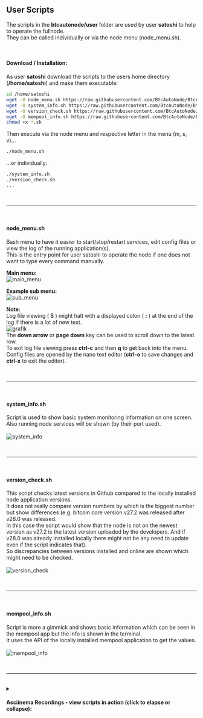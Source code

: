 
## User Scripts

The scripts in the **btcautonode/user** folder are used by user **satoshi** to help to operate the fullnode.  
They can be called individually or via the node menu (node_menu.sh).  

<br>

#### Download / Installation:  
As user **satoshi** download the scripts to the users home directory (**/home/satoshi**) and make them executable: 
```bash
cd /home/satoshi
wget -O node_menu.sh https://raw.githubusercontent.com/BtcAutoNode/BtcAutoNode/refs/heads/master/user/node_menu.sh
wget -O system_info.sh https://raw.githubusercontent.com/BtcAutoNode/BtcAutoNode/refs/heads/master/user/system_info.sh
wget -O version_check.sh https://raw.githubusercontent.com/BtcAutoNode/BtcAutoNode/refs/heads/master/user/version_check.sh
wget -O mempool_info.sh https://raw.githubusercontent.com/BtcAutoNode/BtcAutoNode/refs/heads/master/user/mempool_info.sh
chmod +x *.sh
```

Then execute via the node menu and respective letter in the menu (m, s, v)...
```bash
./node_menu.sh
```
...or individually:
```bash
./system_info.sh
./version_check.sh
...
```

<br>

---  

<br>

#### node_menu.sh
Bash menu to have it easier to start/stop/restart services, edit config files or view the log of the running application(s).  
This is the entry point for user satoshi to operate the node if one does not want to type every command manually.

**Main menu:**  
![main_menu](https://github.com/user-attachments/assets/4b9c622d-82d8-4176-9f69-b4a6c9befc5f)

**Example sub menu:**  
![sub_menu](https://github.com/user-attachments/assets/bfc19e7e-1197-48e3-aac9-a7714df7920c)

**Note:**  
Log file viewing ( **5** ) might halt with a displayed colon ( **:** ) at the end of the log if there is a lot of new text.  
![grafik](https://github.com/user-attachments/assets/43649f3e-be30-4cc2-9584-c2da448af77d)  
The **down arrow** or **page down** key can be used to scroll down to the latest row.  
To exit log file viewing press **ctrl-c** and then **q** to get back into the menu.  
Config files are opened by the nano text editor (**ctrl-o** to save changes and **ctrl-x** to exit the editor).  

<br>

---  

<br>

#### system_info.sh
Script is used to show basic system monitoring information on one screen. Also running node services will be shown (by their port used).  
<br>
![system_info](https://github.com/user-attachments/assets/a027acc3-c661-4bc2-bc33-0fe0b6e819b9)

<br>

---  

<br>

#### version_check.sh
This script checks latest versions in Github compared to the locally installed node application versions.  
It does not really compare version numbers by which is the biggest number but show differences (e.g. bitcoin core version v27.2 was released after v28.0 was released.  
In this case the script would show that the node is not on the newest version as v27.2 is the latest version uploaded by the developers. And if v28.0 was already installed locally there might not be any need to update even if the script indicates that).  
So discrepancies between versions installed and online are shown which might need to be checked.  
<br>
![version_check](https://github.com/user-attachments/assets/870c6390-4561-47ca-8a73-0e0895377656)

<br>

---  

<br>

#### mempool_info.sh
Script is more a gimmick and shows basic information which can be seen in the mempool app but the info is shown in the terminal.  
It uses the API of the locally installed mempool application to get the values.  
<br>
![mempool_info](https://github.com/user-attachments/assets/288f5a97-daf0-40fb-9694-12df490573ab)

<br>

---  

<br>

<details>
<summary><h4>Asciinema Recordings - view scripts in action (click to elapse or collapse):<h4></summary>
  
[node_menu.sh](https://asciinema.org/a/DJxRT9uLmTAcSHYG8X96ELhjI) (Script runtime: 02:58)

[system.info.sh](https://asciinema.org/a/xxQ33Gj8z9ncvKgBA5fUX3HUn) (Script runtime: 00:17)

[version_check.sh](https://asciinema.org/a/MLaDvbQHGk5DiHxbO0wTWGlPj) (Script runtime: 00:23)

[mempool_info.sh](https://asciinema.org/a/UsghrtPg6z487FQIAcAt7OTR7) (Script runtime: 00:22)
</details>

<br><br>
